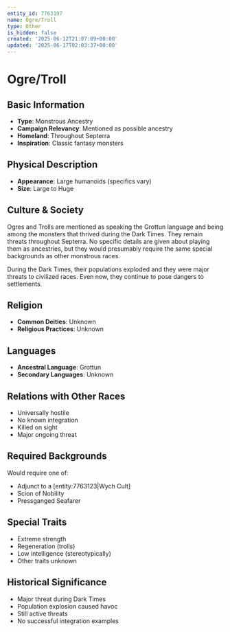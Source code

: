 ```yaml
---
entity_id: 7763197
name: Ogre/Troll
type: Other
is_hidden: false
created: '2025-06-12T21:07:09+00:00'
updated: '2025-06-17T02:03:37+00:00'
---
```


# Ogre/Troll

## Basic Information

- **Type**: Monstrous Ancestry
- **Campaign Relevancy**: Mentioned as possible ancestry
- **Homeland**: Throughout Septerra
- **Inspiration**: Classic fantasy monsters

## Physical Description

- **Appearance**: Large humanoids (specifics vary)
- **Size**: Large to Huge

## Culture & Society

Ogres and Trolls are mentioned as speaking the Grottun language and being among the monsters that thrived during the Dark Times. They remain threats throughout Septerra. No specific details are given about playing them as ancestries, but they would presumably require the same special backgrounds as other monstrous races.

During the Dark Times, their populations exploded and they were major threats to civilized races. Even now, they continue to pose dangers to settlements.

## Religion

- **Common Deities**: Unknown
- **Religious Practices**: Unknown

## Languages

- **Ancestral Language**: Grottun
- **Secondary Languages**: Unknown

## Relations with Other Races

- Universally hostile
- No known integration
- Killed on sight
- Major ongoing threat

## Required Backgrounds

Would require one of:

- Adjunct to a [entity:7763123|Wych Cult]
- Scion of Nobility
- Pressganged Seafarer

## Special Traits

- Extreme strength
- Regeneration (trolls)
- Low intelligence (stereotypically)
- Other traits unknown

## Historical Significance

- Major threat during Dark Times
- Population explosion caused havoc
- Still active threats
- No successful integration examples